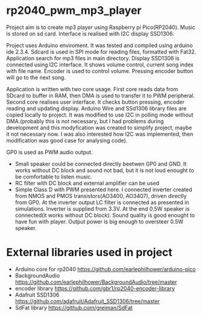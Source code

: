 # rp2040_pwm_mp3_player
Project aim is to create mp3 player using Raspberry pi Pico(RP2040). Music is stored on sd card. Interface is realised with I2C display SSD1306.

Project uses Arduino enviroment. It was tested and compiled using arduino ide 2.3.4.
Sdcard is used in SPI mode for reading files, formatted with Fat32.
Application search for mp3 files in main directory. 
Display SSD1306 is connected using I2C interface. It shows volume control, current song index
with file name. Encoder is used to control volume. Pressing encoder button will go to the next song.

Application is written with two core usage. First core reads data from SDcard to buffer in RAM,
then DMA is used to transfer it to PWM peripheral. 
Second core realises user interface. It checks button pressing, encoder reading and updating display.
Arduino Wire and SSd1306 library files are copied locally to project.
It was modified to use I2C in polling mode without DMA.(probably this is not necessary, but I had problems
during development and this modyfication was created to simplify project, maybe it not necessary now. I was also interested how
I2C was implemented, then modification was good case for analysing code).

GP0 is used as PWM audio output. 
* Small speaker could be connected directly beetwen GP0 and GND.
It works without DC block and sound not bad, but it is not loud enought to be comfortable to listen music.
* RC filter with DC block and external amplifier can be used
* Simple Class D with PWM presented here. I connected inverter created from NMOS and PMOS transistors(AO3400, AO3407), driven directly from GP0. At the inverter output LC filter is connected as presented in simulations. Inverter is supplied from 3.3V. At the end 0.5W speaker is connected(it works without DC block). Sound quality is good enought to have fun with player. Output power is big enough to oversteer 0.5W speaker.


# External libraries used in project

* Arduino core for rp2040 https://github.com/earlephilhower/arduino-pico
* BackgroundAudio https://github.com/earlephilhower/BackgroundAudio/tree/master
* encoder library https://github.com/gbr1/rp2040-encoder-library
* Adafruit SSD1306 https://github.com/adafruit/Adafruit_SSD1306/tree/master
* SdFat library https://github.com/greiman/SdFat